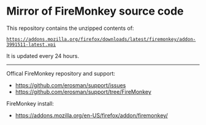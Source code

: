 # Mirror of FireMonkey source code

This repository contains the unzipped contents of:

[`https://addons.mozilla.org/firefox/downloads/latest/firemonkey/addon-3991511-latest.xpi`](https://addons.mozilla.org/firefox/downloads/latest/firemonkey/addon-3991511-latest.xpi)

It is updated every 24 hours.

---

Offical FireMonkey repository and support:
*  https://github.com/erosman/support/issues
*  https://github.com/erosman/support/tree/FireMonkey


FireMonkey install:
*  https://addons.mozilla.org/en-US/firefox/addon/firemonkey/
